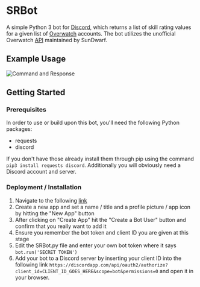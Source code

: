 # SRBot
A simple Python 3 bot for [Discord](https://discordapp.com/), which returns a list of skill rating values for a given list of [Overwatch](https://playoverwatch.com/en-us/) accounts. The bot utilizes the unofficial Overwatch [API](https://github.com/SunDwarf/OWAPI/blob/master/api.md) maintained by SunDwarf.
## Example Usage
![Command and Response](https://i.imgur.com/mJG59kd.png)
## Getting Started
### Prerequisites
In order to use or build upon this bot, you'll need the following Python packages:
- requests
- discord

If you don't have those already install them through pip using the command
`pip3 install requests discord`. Additionally you will obviously need a Discord account and server.
### Deployment / Installation
1. Navigate to the following [link](https://discordapp.com/developers/applications/me)
2. Create a new app and set a name / title and a profile picture / app icon by hitting the "New App" button
3. After clicking on "Create App" hit the "Create a Bot User" button and confirm that you really want to add it
4. Ensure you remember the bot token and client ID you are given at this stage
5. Edit the SRBot.py file and enter your own bot token where it says `bot.run('SECRET TOKEN')`
6. Add your bot to a Discord server by inserting your client ID into the following link `https://discordapp.com/api/oauth2/authorize?client_id=CLIENT_ID_GOES_HERE&scope=bot&permissions=0` and open it in your browser.
